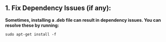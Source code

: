 ## 1. Fix Dependency Issues (if any):

**Sometimes, installing a .deb file can result in dependency issues. You can resolve these by running:**

` sudo apt-get install -f `